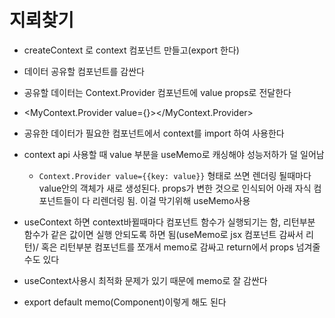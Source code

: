 # 지뢰찾기

- createContext 로 context 컴포넌트 만들고(export 한다)
- 데이터 공유할 컴포넌트를 감싼다
- 공유할 데이터는 Context.Provider 컴포넌트에  value props로 전달한다
- <MyContext.Provider value={}></MyContext.Provider>
- 공유한 데이터가 필요한 컴포넌트에서 context를 import 하여 사용한다
- context api 사용할 때 value 부분을 useMemo로 캐싱해야 성능저하가 덜 일어남
    + ```Context.Provider value={{key: value}}``` 형태로 쓰면 렌더링 될때마다 value안의 객체가 새로 생성된다. props가 변한 것으로 인식되어 아래 자식 컴포넌트들이 다 리렌더링 됨. 이걸 막기위해 useMemo사용

- useContext 하면 context바뀔때마다 컴포넌트 함수가 실행되기는 함, 리턴부분 함수가 같은 값이면 실행 안되도록 하면 됨(useMemo로 jsx 컴포넌트 감싸서 리턴)/ 혹은 리턴부분 컴포넌트를 쪼개서 memo로 감싸고 return에서 props 넘겨줄 수도 있다

- useContext사용시 최적화 문제가 있기 때문에 memo로 잘 감싼다 
- export default memo(Component)이렇게 해도 된다